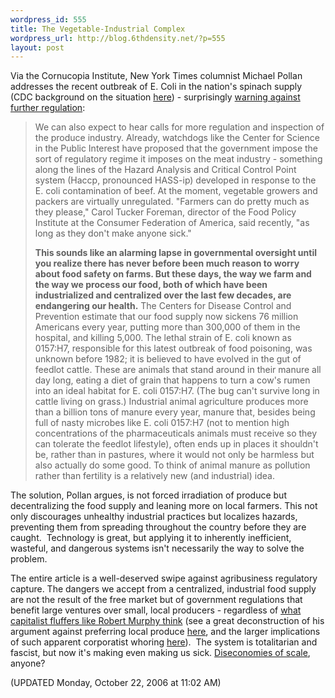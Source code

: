 ```yaml
--- 
wordpress_id: 555
title: The Vegetable-Industrial Complex
wordpress_url: http://blog.6thdensity.net/?p=555
layout: post
---
```

Via the Cornucopia Institute, New York Times columnist Michael Pollan addresses the recent outbreak of E. Coli in the nation's spinach supply (CDC background on the situation <a href="http://www.cdc.gov/foodborne/ecolispinach/">here</a>) - surprisingly <a href="http://cornucopia.org/index.php/179">warning against further regulation</a>:
<blockquote>We can also expect to hear calls for more regulation and inspection of the produce industry. Already, watchdogs like the Center for Science in the Public Interest have proposed that the government impose the sort of regulatory regime it imposes on the meat industry - something along the lines of the Hazard Analysis and Critical Control Point system (Haccp, pronounced HASS-ip) developed in response to the E. coli contamination of beef. At the moment, vegetable growers and packers are virtually unregulated. "Farmers can do pretty much as they please," Carol Tucker Foreman, director of the Food Policy Institute at the Consumer Federation of America, said recently, "as long as they don't make anyone sick."

<strong>This sounds like an alarming lapse in governmental oversight until you realize there has never before been much reason to worry about food safety on farms. But these days, the way we farm and the way we process our food, both of which have been industrialized and centralized over the last few decades, are endangering our health.</strong> The Centers for Disease Control and Prevention estimate that our food supply now sickens 76 million Americans every year, putting more than 300,000 of them in the hospital, and killing 5,000. The lethal strain of E. coli known as 0157:H7, responsible for this latest outbreak of food poisoning, was unknown before 1982; it is believed to have evolved in the gut of feedlot cattle. These are animals that stand around in their manure all day long, eating a diet of grain that happens to turn a cow's rumen into an ideal habitat for E. coli 0157:H7. (The bug can't survive long in cattle living on grass.) Industrial animal agriculture produces more than a billion tons of manure every year, manure that, besides being full of nasty microbes like E. coli 0157:H7 (not to mention high concentrations of the pharmaceuticals animals must receive so they can tolerate the feedlot lifestyle), often ends up in places it shouldn't be, rather than in pastures, where it would not only be harmless but also actually do some good. To think of animal manure as pollution rather than fertility is a relatively new (and industrial) idea.</blockquote>
The solution, Pollan argues, is not forced irradiation of produce but decentralizing the food supply and leaning more on local farmers.  This not only discourages unhealthy industrial practices but localizes hazards, preventing them from spreading throughout the country before they are caught.  Technology is great, but applying it to inherently inefficient, wasteful, and dangerous systems isn't necessarily the way to solve the problem.

The entire article is a well-deserved swipe against agribusiness regulatory capture.  The dangers we accept from a centralized, industrial food supply are not the result of the free market but of government regulations that benefit large ventures over small, local producers - regardless of <a href="http://www.mises.org/story/2260">what capitalist fluffers like Robert Murphy think</a> (see a great deconstruction of his argument against preferring local produce <a href="http://www.strike-the-root.com/62/hobbs/hobbs1.html">here</a>, and the larger implications of such apparent corporatist whoring <a href="http://blog.6thdensity.net/?p=545">here</a>).  The system is totalitarian and fascist, but now it's making even making us sick.  <a href="http://mutualist.blogspot.com/2006/10/draft-manuscript-chapter.html">Diseconomies of scale</a>, anyone?

(UPDATED Monday, October 22, 2006 at 11:02 AM)
